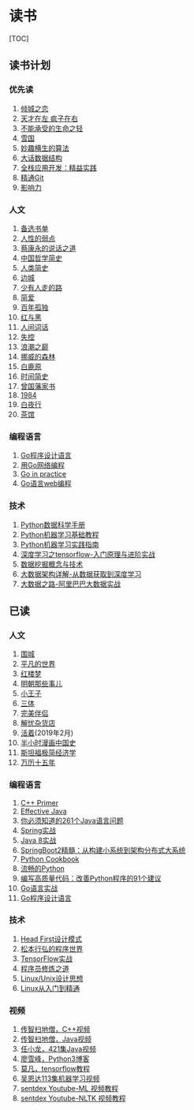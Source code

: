 # 读书

[TOC]

## 读书计划

### 优先读
1. [倾城之恋](https://book.douban.com/subject/1090043/)
1. [天才在左 疯子在右](https://book.douban.com/subject/4242172/)
1. [不能承受的生命之轻](https://book.douban.com/subject/1017143/)
1. [雪国](https://book.douban.com/subject/1069059/)
1. [妙趣横生的算法](https://book.douban.com/subject/4710825/)
1. [大话数据结构](https://book.douban.com/subject/6424904/)
1. [全栈应用开发：精益实践](https://book.douban.com/subject/27044427/)
1. [精通Git](https://book.douban.com/subject/27133267/)
1. [影响力](https://book.douban.com/subject/1786387/)

### 人文
1. [备选书单](https://www.amazon.cn/b?ie=UTF8&node=1536586071)
1. [人性的弱点](https://book.douban.com/subject/1056295/)
1. [蔡康永的说话之道](https://book.douban.com/subject/5317075/)
1. [中国哲学简史](https://book.douban.com/subject/1021273/)
1. [人类简史](https://book.douban.com/subject/25985021/)
1. [边城](https://book.douban.com/subject/1057244/)
1. [少有人走的路](https://book.douban.com/subject/1775691/)
1. [简爱](https://book.douban.com/subject/2253379/)
1. [百年孤独](https://book.douban.com/subject/6082808/)
1. [红与黑](https://book.douban.com/subject/1007433/)
1. [人间词话](https://book.douban.com/subject/1203426/)
1. [失控](https://book.douban.com/subject/5375620/)
1. [浪潮之巅](https://book.douban.com/subject/6709783/)
1. [挪威的森林](https://book.douban.com/subject/1046265/)
1. [白鹿原](https://book.douban.com/subject/1085799/)
1. [时间简史](https://book.douban.com/subject/1257217/)
1. [曾国藩家书](https://book.douban.com/subject/1491153/)
1. [1984](https://book.douban.com/subject/4820710/)
1. [白夜行](https://book.douban.com/subject/10554308/)
1. [茶馆](https://book.douban.com/subject/1036613/)

### 编程语言
1. [Go程序设计语言](https://book.douban.com/subject/27044219/)
1. [用Go网络编程](https://books.studygolang.com/NPWG_zh/)
1. [Go in practice](https://book.douban.com/subject/26345890/)
1. [Go语言web编程](https://book.douban.com/subject/26340005/)

### 技术
1. [Python数据科学手册](https://book.douban.com/subject/27667378/)
1. [Python机器学习基础教程](https://book.douban.com/subject/30147778/)
1. [Python机器学习实践指南](https://book.douban.com/subject/27073447/)
1. [深度学习之tensorflow-入门原理与进阶实战](https://book.douban.com/subject/30147782/)
1. [数据挖掘概念与技术](https://book.douban.com/subject/11542972/)
1. [大数据架构详解-从数据获取到深度学习](https://book.douban.com/subject/26902173/)
1. [大数据之路-阿里巴巴大数据实战](https://book.douban.com/subject/27074564/)

## 已读

### 人文
1. [围城](https://book.douban.com/subject/1008145/)
1. [平凡的世界](https://book.douban.com/subject/10517238/)
1. [红楼梦](https://book.douban.com/subject/1007305/)
1. [明朝那些事儿](https://book.douban.com/subject/7163250/)
1. [小王子](https://book.douban.com/subject/1084336/)
1. [三体](https://book.douban.com/subject/26427702/)
1. [完美伴侣](https://book.douban.com/subject/3875750/)
1. [解忧杂货店](https://book.douban.com/subject/25862578/)
1. [活着](https://book.douban.com/subject/4913064/)(2019年2月)
1. [半小时漫画中国史](https://book.douban.com/subject/27003014/)
1. [斯坦福极简经济学](https://book.douban.com/subject/26314063/)
1. [万历十五年](https://book.douban.com/subject/1041482/)

### 编程语言
1. [C++ Primer](https://book.douban.com/subject/1767741/)
1. [Effective Java](https://book.douban.com/subject/3360807/)
1. [你必须知道的261个Java语言问题](https://book.douban.com/subject/4137365/)
1. [Spring实战](https://book.douban.com/subject/26767354/)
1. [Java 8实战](https://book.douban.com/subject/26772632/)
1. [SpringBoot2精髓：从构建小系统到架构分布式大系统](https://book.douban.com/subject/27180193/)
1. [Python Cookbook](https://book.douban.com/subject/4828875/)
1. [流畅的Python](https://book.douban.com/subject/26278021/)
1. [编写高质量代码：改善Python程序的91个建议](https://book.douban.com/subject/25910544/)
1. [Go语言实战](https://book.douban.com/subject/27015617/)
1. [Go程序设计语言](https://book.douban.com/subject/27044219/)

### 技术
1. [Head First设计模式](https://book.douban.com/subject/2243615/)
1. [松本行弘的程序世界](https://book.douban.com/subject/6756090/)
1. [TensorFlow实战](https://book.douban.com/subject/26974266/)
1. [程序员修炼之道](https://book.douban.com/subject/5387402/)
1. [Linux/Unix设计思想](https://book.douban.com/subject/7564417/)
1. [Linux从入门到精通](https://book.douban.com/subject/4189498/)

### 视频
1. [传智扫地僧，C++视频]()
1. [传智扫地僧，Java视频]()
1. [任小龙，421集Java视频]()
1. [廖雪峰，Python3博客]()
1. [莫凡，tensorflow教程]()
1. [吴恩达113集机器学习视频]()
1. [sentdex Youtube-ML 视频教程]()
1. [sentdex Youtube-NLTK 视频教程]()
